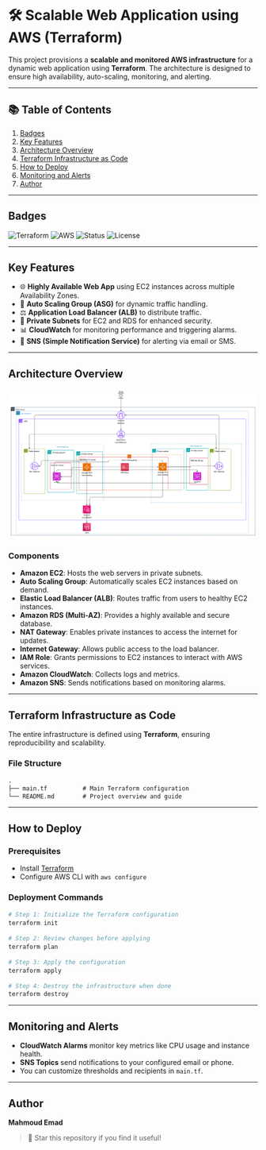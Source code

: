 # 🛠️ Scalable Web Application using AWS (Terraform)

This project provisions a **scalable and monitored AWS infrastructure** for a dynamic web application using **Terraform**. The architecture is designed to ensure high availability, auto-scaling, monitoring, and alerting.

---

## 📚 Table of Contents

1. [Badges](#badges)
2. [Key Features](#key-features)
3. [Architecture Overview](#architecture-overview)
4. [Terraform Infrastructure as Code](#terraform-infrastructure-as-code)
5. [How to Deploy](#how-to-deploy)
6. [Monitoring and Alerts](#monitoring-and-alerts)
7. [Author](#author)

---

## Badges

![Terraform](https://img.shields.io/badge/IaC-Terraform-623CE4?logo=terraform)
![AWS](https://img.shields.io/badge/Cloud-AWS-FF9900?logo=amazon-aws)
![Status](https://img.shields.io/badge/status-active-brightgreen)
![License](https://img.shields.io/badge/license-MIT-blue)

---

## Key Features

- 🌐 **Highly Available Web App** using EC2 instances across multiple Availability Zones.
- 🔁 **Auto Scaling Group (ASG)** for dynamic traffic handling.
- ⚖️ **Application Load Balancer (ALB)** to distribute traffic.
- 🔐 **Private Subnets** for EC2 and RDS for enhanced security.
- 📊 **CloudWatch** for monitoring performance and triggering alarms.
- 📣 **SNS (Simple Notification Service)** for alerting via email or SMS.

---

## Architecture Overview

![AWS Architecture](https://github.com/Mahmoud9423/Metro-Reward-System-using-AWS/blob/main/AWS%20(3).png)

### Components

- **Amazon EC2**: Hosts the web servers in private subnets.
- **Auto Scaling Group**: Automatically scales EC2 instances based on demand.
- **Elastic Load Balancer (ALB)**: Routes traffic from users to healthy EC2 instances.
- **Amazon RDS (Multi-AZ)**: Provides a highly available and secure database.
- **NAT Gateway**: Enables private instances to access the internet for updates.
- **Internet Gateway**: Allows public access to the load balancer.
- **IAM Role**: Grants permissions to EC2 instances to interact with AWS services.
- **Amazon CloudWatch**: Collects logs and metrics.
- **Amazon SNS**: Sends notifications based on monitoring alarms.

---

## Terraform Infrastructure as Code

The entire infrastructure is defined using **Terraform**, ensuring reproducibility and scalability.

### File Structure

```
.
├── main.tf          # Main Terraform configuration
└── README.md        # Project overview and guide
```

---

## How to Deploy
### Prerequisites

- Install [Terraform](https://www.terraform.io/downloads)
- Configure AWS CLI with `aws configure`

### Deployment Commands

```bash
# Step 1: Initialize the Terraform configuration
terraform init
```

```bash
# Step 2: Review changes before applying
terraform plan
```

```bash
# Step 3: Apply the configuration
terraform apply
```

```bash
# Step 4: Destroy the infrastructure when done
terraform destroy
```

---

## Monitoring and Alerts

- **CloudWatch Alarms** monitor key metrics like CPU usage and instance health.
- **SNS Topics** send notifications to your configured email or phone.
- You can customize thresholds and recipients in `main.tf`.

---

## Author

**Mahmoud Emad**

> 🌟 Star this repository if you find it useful!
